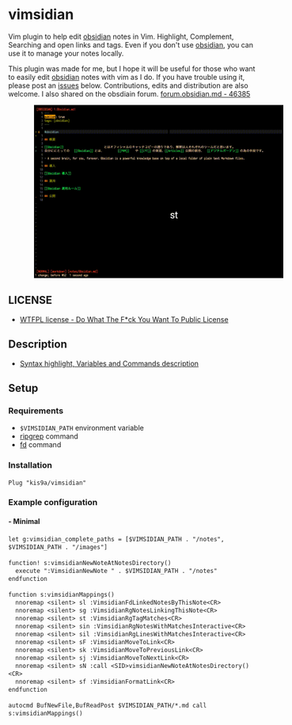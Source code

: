 # vimsidian

Vim plugin to help edit [obsidian](https://obsidian.md/) notes in Vim. Highlight, Complement, Searching and open links and tags. Even if you don't use [obsidian](https://obsidian.md/), you can use it to manage your notes locally.

This plugin was made for me, but I hope it will be useful for those who want to easily edit [obsidian](https://obsidian.md/) notes with vim as I do. If you have trouble using it, please post an [issues](https://github.com/kis9a/vimsidian/issues) below. Contributions, edits and distribution are also welcome. I also shared on the obsdiain forum. [forum.obsidian.md - 46385](https://forum.obsidian.md/t/vimsidian-vim-plugin-to-help-edit-obsidian-notes-in-vim/46385)

<span style="margin: 26px 52px">![](./docs/image.gif)</span>

## LICENSE

- [WTFPL license - Do What The F\*ck You Want To Public License](./LICENSE.md)

## Description

- [Syntax highlight, Variables and Commands description](./docs/description.md)

## Setup

### Requirements

- `$VIMSIDIAN_PATH` environment variable
- [ripgrep](https://github.com/BurntSushi/ripgrep) command
- [fd](https://github.com/sharkdp/fd) command

### Installation

```vim
Plug "kis9a/vimsidian"
```

### Example configuration

#### - Minimal

```vim
let g:vimsidian_complete_paths = [$VIMSIDIAN_PATH . "/notes", $VIMSIDIAN_PATH . "/images"]

function! s:vimsidianNewNoteAtNotesDirectory()
  execute ":VimsidianNewNote " . $VIMSIDIAN_PATH . "/notes"
endfunction

function s:vimsidianMappings()
  nnoremap <silent> sl :VimsidianFdLinkedNotesByThisNote<CR>
  nnoremap <silent> sg :VimsidianRgNotesLinkingThisNote<CR>
  nnoremap <silent> st :VimsidianRgTagMatches<CR>
  nnoremap <silent> sin :VimsidianRgNotesWithMatchesInteractive<CR>
  nnoremap <silent> sil :VimsidianRgLinesWithMatchesInteractive<CR>
  nnoremap <silent> sF :VimsidianMoveToLink<CR>
  nnoremap <silent> sk :VimsidianMoveToPreviousLink<CR>
  nnoremap <silent> sj :VimsidianMoveToNextLink<CR>
  nnoremap <silent> sN :call <SID>vimsidianNewNoteAtNotesDirectory()<CR>
  nnoremap <silent> sf :VimsidianFormatLink<CR>
endfunction

autocmd BufNewFile,BufReadPost $VIMSIDIAN_PATH/*.md call s:vimsidianMappings()
```
